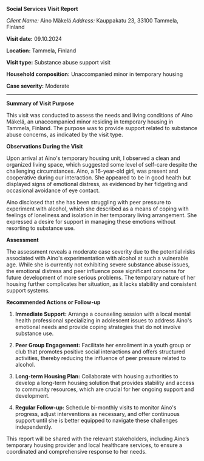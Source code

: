 **Social Services Visit Report**

*Client Name:* Aino Mäkelä
*Address:* Kauppakatu 23, 33100 Tammela, Finland

**Visit date:** 09.10.2024

**Location:** Tammela, Finland

**Visit type:** Substance abuse support visit

**Household composition:** Unaccompanied minor in temporary housing

**Case severity:** Moderate

---

**Summary of Visit Purpose**

This visit was conducted to assess the needs and living conditions of Aino Mäkelä, an unaccompanied minor residing in temporary housing in Tammela, Finland. The purpose was to provide support related to substance abuse concerns, as indicated by the visit type.

**Observations During the Visit**

Upon arrival at Aino's temporary housing unit, I observed a clean and organized living space, which suggested some level of self-care despite the challenging circumstances. Aino, a 16-year-old girl, was present and cooperative during our interaction. She appeared to be in good health but displayed signs of emotional distress, as evidenced by her fidgeting and occasional avoidance of eye contact.

Aino disclosed that she has been struggling with peer pressure to experiment with alcohol, which she described as a means of coping with feelings of loneliness and isolation in her temporary living arrangement. She expressed a desire for support in managing these emotions without resorting to substance use.

**Assessment**

The assessment reveals a moderate case severity due to the potential risks associated with Aino's experimentation with alcohol at such a vulnerable age. While she is currently not exhibiting severe substance abuse issues, the emotional distress and peer influence pose significant concerns for future development of more serious problems. The temporary nature of her housing further complicates her situation, as it lacks stability and consistent support systems.

**Recommended Actions or Follow-up**

1. **Immediate Support:** Arrange a counseling session with a local mental health professional specializing in adolescent issues to address Aino's emotional needs and provide coping strategies that do not involve substance use.

2. **Peer Group Engagement:** Facilitate her enrollment in a youth group or club that promotes positive social interactions and offers structured activities, thereby reducing the influence of peer pressure related to alcohol.

3. **Long-term Housing Plan:** Collaborate with housing authorities to develop a long-term housing solution that provides stability and access to community resources, which are crucial for her ongoing support and development.

4. **Regular Follow-up:** Schedule bi-monthly visits to monitor Aino's progress, adjust interventions as necessary, and offer continuous support until she is better equipped to navigate these challenges independently.

This report will be shared with the relevant stakeholders, including Aino’s temporary housing provider and local healthcare services, to ensure a coordinated and comprehensive response to her needs.